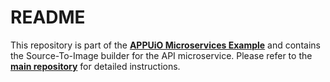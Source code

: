 # README

This repository is part of the **[APPUiO Microservices Example](http://docs.appuio.ch/en/latest/#microservices-example)** and contains the Source-To-Image builder for the API microservice. Please refer to the **[main repository](https://github.com/appuio/shop-example)** for detailed instructions.
